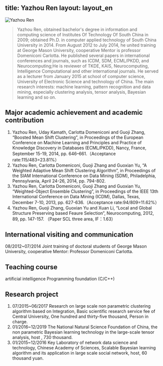 title: Yazhou Ren
layout: layout_en
---

![Yazhou Ren](http://7xohr3.com1.z0.glb.clouddn.com/任老师.jpg)

> Yazhou Ren, obtained bachelor's degree in information and computing science of Institutes Of Technology Of South China in 2009; obtained Ph.D. in computer applied technology of South China University in 2014. From August 2012 to July 2014, he united training at George Mason University, cooperative Mentor is professor Domeniconi Carlotta. He published several papers in international conferences and journals, such as ICDM, SDM, ECML/PKDD, and Neurocomputing;He is reviewer of TKDE, KAIS, Neurocomputing, Intelligence Computational and other international journals. He served as a lecturer from January 2015 at school of computer science, University of Electronic Science and technology of China. The main research interests: machine learning, pattern recognition and data mining, especially clustering analysis, tensor analysis, Bayesian learning and so on.

## Major academic achievement and academic contribution
1.	Yazhou Ren, Uday Kamath, Carlotta Domeniconi and Guoji Zhang, “Boosted Mean Shift Clustering”, in Proceedings of the European Conference on Machine Learning and Principles and Practice of Knowledge Discovery in Databases (ECML/PKDD), Nancy, France, September 15-19, 2014, pp. 646–661.（Acceptance rate:115/483=23.81%）
2.	Yazhou Ren, Carlotta Domeniconi, Guoji Zhang and Guoxian Yu, “A Weighted Adaptive Mean Shift Clustering Algorithm”, in Proceedings of the SIAM International Conference on Data Mining (SDM), Philadelphia, Pennsylvania, April 24-26, 2014, pp. 794-802.
3.	Yazhou Ren, Carlotta Domeniconi, Guoji Zhang and Guoxian Yu, “Weighted-Object Ensemble Clustering”, in Proceedings of the IEEE 13th International Conference on Data Mining (ICDM), Dallas, Texas, December 7-10, 2013, pp. 627-636.（Acceptance rate:94/809=11.62%）
4.	Yazhou Ren, Guoji Zhang, Guoxian Yu and Xuan Li, “Local and Global Structure Preserving based Feaure Selection”, Neurocomputing, 2012, 89, pp. 147-157. （Paper SCL three area, IF：1.63）

## International visiting and communication
08/2012~07/2014	 Joint training of doctoral students of George Mason University, cooperative Mentor: Professor Domeniconi Carlotta.

## Teaching course
artificial intelligence
Programming foundation (C/C++)

##  Research project
1. 07/2015~06/2017	Research on large scale non parametric clustering algorithm based on Integration, Basic scientific research service fee of Central University, One hundred and thirty-five thousand, Person in charge.
2. 01/2016~12/2019	The National Natural Science Foundation of China, the non parametric Bayesian learning technology in the large-scale tensor analysis, host , 730 thousand.
3. 01/2015~12/2016	Key Laboratory of network data science and technology, Chinese Academy of Sciences, Scalable Bayesian learning algorithm and its application in large scale social network, host, 60 thousand yuan.


